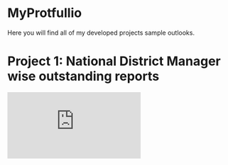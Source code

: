 # MyProtfullio
Here you will find all of my developed projects sample outlooks. 
# Project 1: National District Manager wise outstanding reports
![alt text](https://github.com/RoyelBee/NDM_wise_Outstanding/blob/master/README.md)
